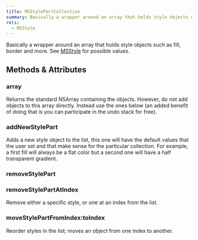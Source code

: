 ```yaml
---
title: MSStylePartCollection
summary: Basically a wrapper around an array that holds style objects such as fill, border and more. See MSStyle for possible values.
rels:
  - MSStyle
---
```


Basically a wrapper around an array that holds style objects such as fill, border and more. See [MSStyle](/reference/MSStyle/) for possible values.

## Methods & Attributes

### array

Returns the standard NSArray containing the objects. However, do not add objects to this array directly. Instead use the ones below (an added benefit of doing that is you can participate in the undo stack for free).

### addNewStylePart

Adds a new style object to the list, this one will have the default values that the user set and that make sense for the particular collection. For example, a first fill will always be a flat color but a second one will have a half transparent gradient.

### removeStylePart

### removeStylePartAtIndex

Remove either a specific style, or one at an index from the list.

### moveStylePartFromIndex:toIndex

Reorder styles in the list; moves an object from one index to another.
